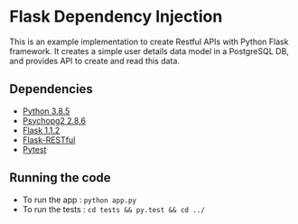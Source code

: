 # Flask Dependency Injection

This is an example implementation to create Restful APIs with Python Flask framework.
It creates a simple user details data model in a PostgreSQL DB, and provides API to create and read this data.

## Dependencies
* [Python 3.8.5](https://www.python.org/downloads/release/python-385/)
* [Psychopg2 2.8.6](https://pypi.org/project/psycopg2/)
* [Flask 1.1.2](https://pypi.org/project/Flask/)
* [Flask-RESTful](https://flask-restful.readthedocs.io/en/latest/index.html)
* [Pytest](https://docs.pytest.org/en/stable/)

## Running the code
* To run the app : `python app.py`
* To run the tests : `cd tests && py.test && cd ../`
